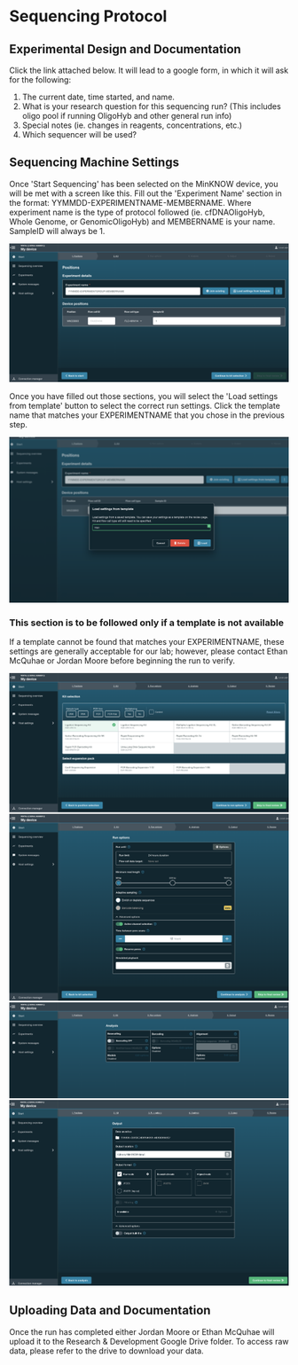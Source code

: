 # Sequencing Protocol
## Experimental Design and Documentation
Click the link attached below. It will lead to a google form, in which it will ask for the following:
1) The current date, time started, and name.
2) What is your research question for this sequencing run? (This includes oligo pool if running OligoHyb and other general run info)
3) Special notes (ie. changes in reagents, concentrations, etc.)
5) Which sequencer will be used?

## Sequencing Machine Settings
Once 'Start Sequencing' has been selected on the MinKNOW device, you will be met with a screen like this. Fill out the 'Experiment Name' section in the format: YYMMDD-EXPERIMENTNAME-MEMBERNAME. Where experiment name is the type of protocol followed (ie. cfDNAOligoHyb, Whole Genome, or GenomicOligoHyb) and MEMBERNAME is your name. SampleID will always be 1.

![alt text](https://github.com/ethan-mcq/sequencingProtocol/blob/main/steps/1-name.png?raw=true)

Once you have filled out those sections, you will select the 'Load settings from template' button to select the correct run settings. Click the template name that matches your EXPERIMENTNAME that you chose in the previous step. 

![alt text](https://github.com/ethan-mcq/sequencingProtocol/blob/main/steps/2-template.png?raw=true)

### This section is to be followed only if a template is not available
If a template cannot be found that matches your EXPERIMENTNAME, these settings are generally acceptable for our lab; however, please contact Ethan McQuhae or Jordan Moore before beginning the run to verify.

![alt text](https://github.com/ethan-mcq/sequencingProtocol/blob/main/steps/3-lsk.png?raw=true)
![alt text](https://github.com/ethan-mcq/sequencingProtocol/blob/main/steps/4-runsettings.png?raw=true)
![alt text](https://github.com/ethan-mcq/sequencingProtocol/blob/main/steps/5-basecalling.png?raw=true)
![alt text](https://github.com/ethan-mcq/sequencingProtocol/blob/main/steps/6-rawreads.png?raw=true)

## Uploading Data and Documentation
Once the run has completed either Jordan Moore or Ethan McQuhae will upload it to the Research & Development Google Drive folder. To access raw data, please refer to the drive to download your data. 
